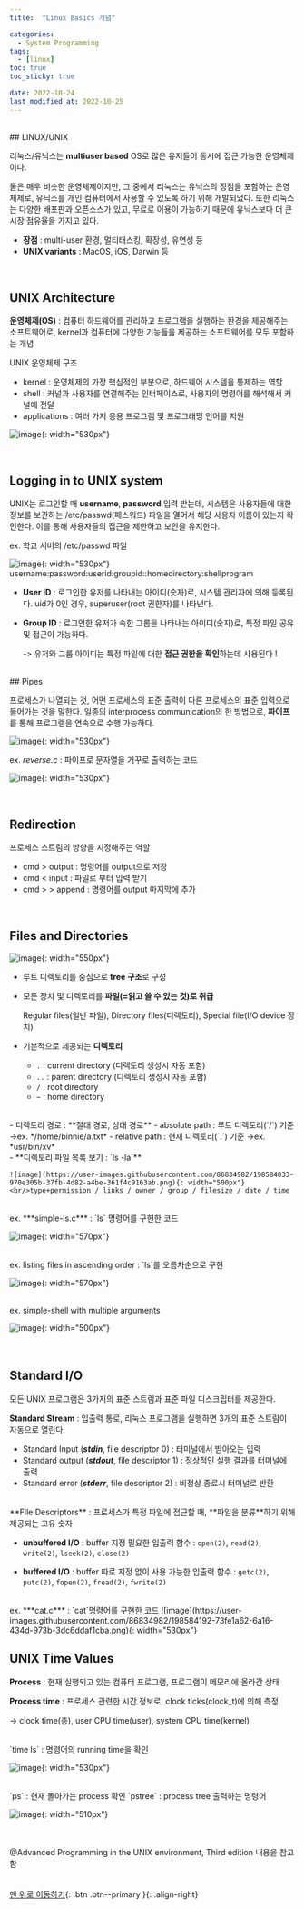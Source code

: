 ```yaml
---
title:  "Linux Basics 개념" 

categories:
  - System Programming
tags:
  - [linux]
toc: true
toc_sticky: true

date: 2022-10-24
last_modified_at: 2022-10-25
---
```



<br/> 
## LINUX/UNIX

리눅스/유닉스는 **multiuser based** OS로 많은 유저들이 동시에 접근 가능한 운영체제이다. 

둘은 매우 비슷한 운영체제이지만, 그 중에서 리눅스는 유닉스의 장점을 포함하는 운영체제로, 유닉스를 개인 컴퓨터에서 사용할 수 있도록 하기 위해 개발되었다. 또한 리눅스는 다양한 배포판과 오픈소스가 있고, 무료로 이용이 가능하기 때문에 유닉스보다 더 큰 시장 점유율을 가지고 있다. 

- **장점** : multi-user 환경, 멀티태스킹, 확장성, 유연성 등
- **UNIX variants** : MacOS, iOS, Darwin 등    
<br/> 

## UNIX Architecture

**운영체제(OS)** : 컴퓨터 하드웨어를 관리하고 프로그램을 실행하는 환경을 제공해주는 소프트웨어로, kernel과 컴퓨터에 다양한 기능들을 제공하는 소프트웨어를 모두 포함하는 개념   

UNIX 운영체제 구조 
- kernel : 운영체제의 가장 핵심적인 부분으로, 하드웨어 시스템을 통제하는 역할 
- shell : 커널과 사용자를 연결해주는 인터페이스로, 사용자의 명령어를 해석해서 커널에 전달
- applications : 여러 가지 응용 프로그램 및 프로그래밍 언어를 지원 

![image](https://user-images.githubusercontent.com/86834982/198583431-2ec1bc6d-0a56-48f9-b906-6a6ed31373ce.png){: width="530px"}
  
<br/> 

## Logging in to UNIX system

UNIX는 로그인할 때 **username**, **password** 입력 받는데, 시스템은 사용자들에 대한 정보를 보관하는 /etc/passwd(패스워드) 파일을 열어서 해당 사용자 이름이 있는지 확인한다. 이를 통해 사용자들의 접근을 제한하고 보안을 유지한다. 

ex. 학교 서버의 /etc/passwd 파일   

![image](https://user-images.githubusercontent.com/86834982/198583452-ab328d2a-6a84-4fe8-a389-687b1a09bbb6.png){: width="530px"}  
    username:password:userid:groupid::homedirectory:shellprogram  


- **User ID** : 로그인한 유저를 나타내는 아이디(숫자)로, 시스템 관리자에 의해 등록된다. uid가 0인 경우, superuser(root 권한자)를 나타낸다.
    
    
- **Group ID** : 로그인한 유저가 속한 그룹을 나타내는 아이디(숫자)로, 특정 파일 공유 및 접근이 가능하다.  
    
    -> 유저와 그룹 아이디는 특정 파일에 대한 **접근 권한을 확인**하는데 사용된다 !
    

<br/> 
## Pipes

프로세스가 나열되는 것, 어떤 프로세스의 표준 출력이 다른 프로세스의 표준 입력으로 들어가는 것을 말한다. 일종의 interprocess communication의 한 방법으로, **파이프**를 통해 프로그램을 연속으로 수행 가능하다. 

![image](https://user-images.githubusercontent.com/86834982/198583923-640be25a-df7c-4f08-8dea-fd49763ab528.png){: width="530px"}  


ex. *reverse.c* : 파이프로 문자열을 거꾸로 출력하는 코드

![image](https://user-images.githubusercontent.com/86834982/198583944-1b3034cf-5174-44f3-b72c-da917cc976f9.png){: width="530px"}

<br/>     

## Redirection

프로세스 스트림의 방향을 지정해주는 역할 

- cmd  >  output : 명령어를 output으로 저장
- cmd  <  input : 파일로 부터 입력 받기
- cmd  > >  append : 명령어를 output 마지막에 추가   
<br/>   

## Files and Directories
![image](https://user-images.githubusercontent.com/86834982/198584018-95b06d06-8133-48ab-9e9d-5958aa810161.png){: width="550px"}


- 루트 디렉토리를 중심으로 **tree 구조**로 구성

- 모든 장치 및 디렉토리를 **파일(=읽고 쓸 수 있는 것)로 취급**
    
    Regular files(일반 파일), Directory files(디렉토리), Special file(I/O device 장치)
    

- 기본적으로 제공되는 **디렉토리**
    - `.` : current directory (디렉토리 생성시 자동 포함)
    - `..` : parent directory (디렉토리 생성시 자동 포함)
    - `/` : root directory
    - `~` : home directory  
<br/>
- 디렉토리 경로 : **절대 경로, 상대 경로**
    - absolute path : 루트 디렉토리(`/`) 기준 →ex. */home/binnie/a.txt*
    - relative path : 현재 디렉토리(`.`) 기준  →ex. *usr/bin/xv*  
<br/>
- **디렉토리 파일 목록 보기 : `ls -la`**
    
    ![image](https://user-images.githubusercontent.com/86834982/198584033-970e305b-37fb-4d82-a4be-361f4c9163ab.png){: width="500px"}
    <br/>type+permission / links / owner / group / filesize / date / time
    
    
<br/>
ex. ***simple-ls.c*** : `ls` 명령어를 구현한 코드

![image](https://user-images.githubusercontent.com/86834982/198584173-13a92c17-2aac-4942-9a3f-505ea72bb8aa.png){: width="570px"}  

<br/>
ex. listing files in ascending order : `ls`를 오름차순으로 구현

![image](https://user-images.githubusercontent.com/86834982/198584474-ec9290bf-4dd4-490c-81a8-14b4984749c4.png){: width="570px"}  

<br/>
ex. simple-shell with multiple arguments

![image](https://user-images.githubusercontent.com/86834982/198584459-047e3020-c7cb-443d-a0d9-2e6c80999994.png){: width="500px"}
<br/>     
<br/>
## Standard I/O

모든 UNIX 프로그램은 3가지의 표준 스트림과 표준 파일 디스크립터를 제공한다. 

**Standard Stream** : 입출력 통로, 리눅스 프로그램을 실행하면 3개의 표준 스트림이 자동으로 열린다.
    
- Standard Input (***stdin***, file descriptor 0) : 터미널에서 받아오는 입력
- Standard output (***stdout***, file descriptor 1) : 정상적인 실행 결과를 터미널에 출력
- Standard error (***stderr***, file descriptor 2) :  비정상 종료시 터미널로 반환  

<br/>
**File Descriptors** : 프로세스가 특정 파일에 접근할 때, **파일을 분류**하기 위해 제공되는 고유 숫자
    
- **unbuffered I/O** : buffer 지정 필요한 입출력 함수
: `open(2)`, `read(2)`, `write(2)`, `lseek(2)`, `close(2)`
    
- **buffered I/O** : buffer 따로 지정 없이 사용 가능한 입출력 함수
: `getc(2)`, `putc(2)`, `fopen(2)`, `fread(2)`, `fwrite(2)`
    
<br/>
ex. ***cat.c*** : `cat`명령어를 구현한 코드  
![image](https://user-images.githubusercontent.com/86834982/198584192-73fe1a62-6a16-434d-973b-3dc6ddaf1cba.png){: width="530px"}

<br/>   

## UNIX Time Values

**Process** : 현재 실행되고 있는 컴퓨터 프로그램, 프로그램이 메모리에 올라간 상태   

**Process time** : 프로세스 관련한 시간 정보로, clock ticks(clock_t)에 의해 측정

-> clock time(총), user CPU time(user), system CPU time(kernel)

<br/>
`time ls` : 명령어의 running time을 확인

![image](https://user-images.githubusercontent.com/86834982/198584459-047e3020-c7cb-443d-a0d9-2e6c80999994.png){: width="530px"}
    
<br/>
`ps` : 현재 돌아가는 process 확인  
`pstree` : process tree 출력하는 명령어  

![image](https://user-images.githubusercontent.com/86834982/198584436-eae6a354-0c88-42df-aa70-0ff149449c48.png){: width="510px"}
<br/>   

<br/> <br/> 
@Advanced Programming in the UNIX environment, Third edition 내용을 참고함  
<br/><br/>
[맨 위로 이동하기](#){: .btn .btn--primary }{: .align-right}
